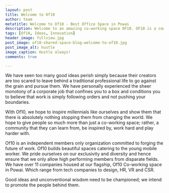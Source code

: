 ```yaml
---
layout: post
title: Welcome to Of10
author: team
metatitle: Welcome to Of10 - Best Office Space in Powai
description: Welcome to an amazing co-working space OF10. OF10 is a coworking space focused towards community building. Startups have grown through our networking events in the past.
tags: [Of10, Ideas, Innovation]
header_image: fullview.jpg
post_image: of10-shared-space-blog-welcome-to-of10.jpg
post_image_alt: hustle
image_caption: Hustle always!
comments: true

---
```


We have seen too many good ideas perish simply because their creators are too scared to leave behind a traditional professional life to go against the grain and pursue them. We have personally experienced the sheer monotony of a corporate job that confines you to a box and conditions you to believe that work is simply following orders and not pushing your boundaries.

With Of10, we hope to inspire millennials like ourselves and show them that there is absolutely nothing stopping them from changing the world. We hope to give people so much more than just a co-working space; rather, a community that they can learn from, be inspired by, work hard and play harder with.

Of10 is an independent members only organization committed to forging the future of work. Of10 builds beautiful spaces catering to the young mobile worker. We pride ourselves on our exclusivity and diversity and hence ensure that we only allow high performing members from disparate fields. We have over 11 companies housed at our flagship, Of10 Co-working space in Powai. Which range from tech companies to design, HR, VR and CSR.

Good ideas and unconventional wisdom need to be championed; we intend to promote the people behind them.
